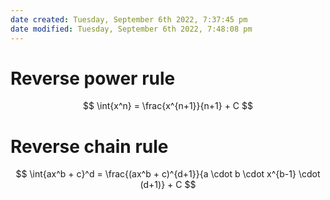 ```yaml
---
date created: Tuesday, September 6th 2022, 7:37:45 pm
date modified: Tuesday, September 6th 2022, 7:48:08 pm
---
```


# Reverse power rule

$$ \int{x^n} = \frac{x^{n+1}}{n+1} + C $$

# Reverse chain rule

$$ \int{ax^b + c}^d = \frac{(ax^b + c)^{d+1}}{a \cdot b \cdot x^{b-1} \cdot (d+1)} + C $$